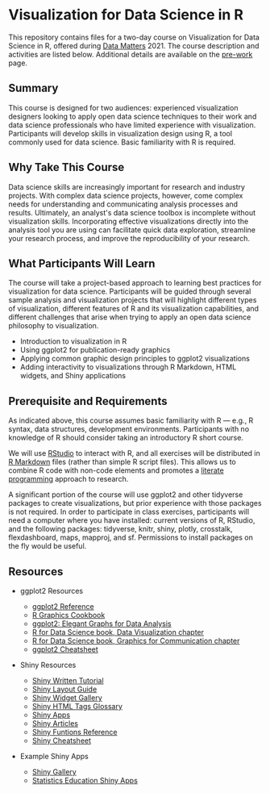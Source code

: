 # Visualization for Data Science in R

This repository contains files for a two-day course on Visualization for Data Science in R, offered during [Data Matters](http://datamatters.org) 2021. The course description and activities are listed below. Additional details are available on the [pre-work](PreWork) page.

## Summary

This course is designed for two audiences: experienced visualization designers looking to apply open data science techniques to their work and data science professionals who have limited experience with visualization. Participants will develop skills in visualization design using R, a tool commonly used for data science. Basic familiarity with R is required.

## Why Take This Course

Data science skills are increasingly important for research and industry projects. With complex data science projects, however, come complex needs for understanding and communicating analysis processes and results. Ultimately, an analyst's data science toolbox is incomplete without visualization skills. Incorporating effective visualizations directly into the analysis tool you are using can facilitate quick data exploration, streamline your research process, and improve the reproducibility of your research.

## What Participants Will Learn

The course will take a project-based approach to learning best practices for visualization for data science. Participants will be guided through several sample analysis and visualization projects that will highlight different types of visualization, different features of R and its visualization capabilities, and different challenges that arise when trying to apply an open data science philosophy to visualization.

* Introduction to visualization in R
* Using ggplot2 for publication-ready graphics
* Applying common graphic design principles to ggplot2 visualizations
* Adding interactivity to visualizations through R Markdown, HTML widgets, and Shiny applications

## Prerequisite and Requirements

As indicated above, this course assumes basic familiarity with R — e.g., R syntax, data structures, development environments. Participants with no knowledge of R should consider taking an introductory R short course.

We will use [RStudio](https://www.rstudio.com/) to interact with R, and all exercises will be distributed in [R Markdown](https://rmarkdown.rstudio.com/) files (rather than simple R script files). This allows us to combine R code with non-code elements and promotes a [literate programming](https://en.wikipedia.org/wiki/Literate_programming) approach to research.

A significant portion of the course will use ggplot2 and other tidyverse packages to create visualizations, but prior experience with those packages is not required. In order to participate in class exercises, participants will need a computer where you have installed: current versions of R, RStudio, and the following packages: tidyverse, knitr, shiny, plotly, crosstalk, flexdashboard, maps, mapproj, and sf. Permissions to install packages on the fly would be useful. 

## Resources

-   ggplot2 Resources

    -   [ggplot2 Reference](http://ggplot2.tidyverse.org/reference/)
    -   [R Graphics Cookbook](http://www.cookbook-r.com/Graphs/index.html)
    -   [ggplot2: Elegant Graphs for Data Analysis](http://ggplot2.org/book/)
    -   [R for Data Science book, Data Visualization chapter](http://r4ds.had.co.nz/data-visualisation.html)
    -   [R for Data Science book, Graphics for Communication chapter](http://r4ds.had.co.nz/graphics-for-communication.html)
    -   [ggplot2 Cheatsheet](http://bit.ly/ggplot2-cheatsheet)

-   Shiny Resources

    -   [Shiny Written Tutorial](http://shiny.rstudio.com/tutorial/)
    -   [Shiny Layout Guide](http://shiny.rstudio.com/articles/layout-guide.html)
    -   [Shiny Widget Gallery](http://shiny.rstudio.com/gallery/widget-gallery.html)
    -   [Shiny HTML Tags Glossary](http://shiny.rstudio.com/articles/tag-glossary.html)
    -   [Shiny Apps](http://www.shinyapps.io/)
    -   [Shiny Articles](http://shiny.rstudio.com/articles/)
    -   [Shiny Funtions Reference](https://shiny.rstudio.com/reference/shiny/latest/)
    -   [Shiny Cheatsheet](https://www.rstudio.com/wp-content/uploads/2016/01/shiny-cheatsheet.pdf)

-   Example Shiny Apps

    -   [Shiny Gallery](https://shiny.rstudio.com/gallery/)
    -   [Statistics Education Shiny Apps](http://www2.stat.duke.edu/~mc301/shinyed/)
